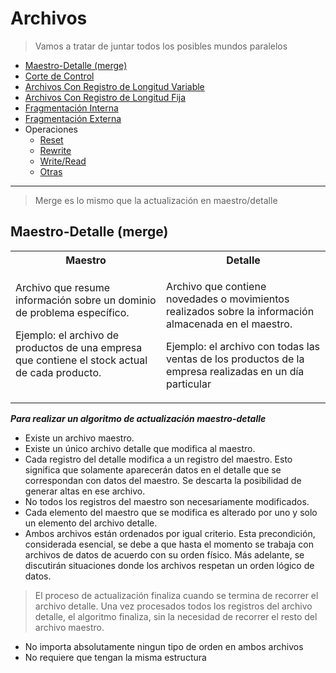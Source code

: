 # Archivos

> Vamos a tratar de juntar todos los posibles mundos paralelos

- [Maestro-Detalle (merge)]()
- [Corte de Control]()
- [Archivos Con Registro de Longitud Variable]()
- [Archivos Con Registro de Longitud Fija]()
- [Fragmentación Interna]()
- [Fragmentación Externa]()
- Operaciones
    - [Reset]()
    - [Rewrite]()
    - [Write/Read]()
    - [Otras]()

---

> Merge es lo mismo que la actualización en maestro/detalle

## Maestro-Detalle (merge)

<table>
<tr>
<th>Maestro</th>
<th>Detalle</th>

</tr>
<tr>
<td>
Archivo que resume información sobre un dominio de problema específico. 


Ejemplo: el archivo de productos de una empresa que contiene el stock actual de cada producto.
</td>
<td>

Archivo que contiene novedades o movimientos realizados sobre la información almacenada en el maestro. 

Ejemplo: el archivo con todas las ventas de los productos de la empresa realizadas en un día particular
</td>
</tr>

</table>


***Para realizar un algoritmo de actualización maestro-detalle***


- Existe un archivo maestro.
- Existe un único archivo detalle que modifica al maestro.
- Cada registro del detalle modifica a un registro del maestro. Esto  significa que solamente aparecerán datos en el detalle que se correspondan con datos del maestro. Se descarta la posibilidad de generar altas en ese archivo.
- No todos los registros del maestro son necesariamente modificados.
- Cada elemento del maestro que se modifica es alterado por uno y solo un elemento del archivo detalle.
- Ambos archivos están ordenados por igual criterio. Esta precondición, considerada esencial, se debe a que hasta el momento se trabaja con archivos de datos de acuerdo con su orden físico. Más adelante, se discutirán situaciones donde los archivos respetan un orden lógico de datos.


> El proceso de actualización finaliza cuando se termina de recorrer el  archivo detalle. Una vez procesados todos los registros del archivo  detalle, el algoritmo finaliza, sin la necesidad de recorrer el resto del  archivo maestro.





- No importa absolutamente ningun tipo de orden en ambos archivos
- No requiere que tengan la misma estructura